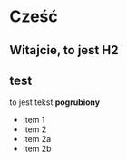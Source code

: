 # Cześć

## Witajcie, to jest H2 <H2> test

to jest tekst **pogrubiony**

-   Item 1
-   Item 2
-   Item 2a
-   Item 2b
